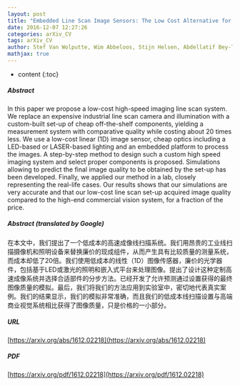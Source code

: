 ```yaml
---
layout: post
title: "Embedded Line Scan Image Sensors: The Low Cost Alternative for High Speed Imaging"
date: 2016-12-07 12:27:26
categories: arXiv_CV
tags: arXiv_CV
author: Stef Van Wolputte, Wim Abbeloos, Stijn Helsen, Abdellatif Bey-Temsamani, Toon Goedemé
mathjax: true
---
```


* content
{:toc}

##### Abstract
In this paper we propose a low-cost high-speed imaging line scan system. We replace an expensive industrial line scan camera and illumination with a custom-built set-up of cheap off-the-shelf components, yielding a measurement system with comparative quality while costing about 20 times less. We use a low-cost linear (1D) image sensor, cheap optics including a LED-based or LASER-based lighting and an embedded platform to process the images. A step-by-step method to design such a custom high speed imaging system and select proper components is proposed. Simulations allowing to predict the final image quality to be obtained by the set-up has been developed. Finally, we applied our method in a lab, closely representing the real-life cases. Our results shows that our simulations are very accurate and that our low-cost line scan set-up acquired image quality compared to the high-end commercial vision system, for a fraction of the price.

##### Abstract (translated by Google)
在本文中，我们提出了一个低成本的高速成像线扫描系统。我们用昂贵的工业线扫描摄像机和照明设备来替换廉价的现成组件，从而产生具有比较质量的测量系统，而成本却低了20倍。我们使用低成本的线性（1D）图像传感器，廉价的光学器件，包括基于LED或激光的照明和嵌入式平台来处理图像。提出了设计这种定制高速成像系统并选择合适部件的分步方法。已经开发了允许预测通过设置获得的最终图像质量的模拟。最后，我们将我们的方法应用到实验室中，密切地代表真实案例。我们的结果显示，我们的模拟非常准确，而且我们的低成本线扫描设置与高端商业视觉系统相比获得了图像质量，只是价格的一小部分。

##### URL
[https://arxiv.org/abs/1612.02218](https://arxiv.org/abs/1612.02218)

##### PDF
[https://arxiv.org/pdf/1612.02218](https://arxiv.org/pdf/1612.02218)

